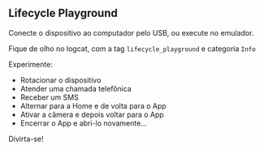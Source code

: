 ## Lifecycle Playground

Conecte o dispositivo ao computador pelo USB, ou execute no emulador.

Fique de olho no logcat, com a tag `lifecycle_playground` e categoria `Info`

Experimente:

- Rotacionar o dispositivo
- Atender uma chamada telefônica
- Receber um SMS
- Alternar para a Home e de volta para o App
- Ativar a câmera e depois voltar para o App
- Encerrar o App e abri-lo novamente...

Divirta-se!



